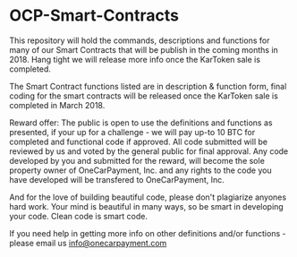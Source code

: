 # OCP-Smart-Contracts
This repository will hold the commands, descriptions and functions for many of our Smart Contracts that will be publish in the coming months in 2018. Hang tight we will release more info once the KarToken sale is completed.

The Smart Contract functions listed are in description & function form, final coding for the smart contracts will be released once the KarToken sale is completed in March 2018.  

Reward offer: 
The public is open to use the definitions and functions as presented, if your up for a challenge - we will pay up-to 10 BTC for completed and functional code if approved.  All code submitted will be reviewed by us and voted by the general public for final approval. Any code developed by you and submitted for the reward, will become the sole property owner of OneCarPayment, Inc. and any rights to the code you have developed will be transfered to OneCarPayment, Inc.

And for the love of building beautiful code, please don't plagiarize anyones hard work. Your mind is beautiful in many ways, so be smart in developing your code.   Clean code is smart code.

If you need help in getting more info on other definitions and/or functions - please email us info@onecarpayment.com
